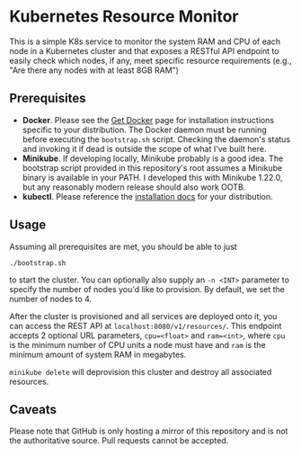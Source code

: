 # Kubernetes Resource Monitor

This is a simple K8s service to monitor the system RAM and CPU of each node in
a Kubernetes cluster and that exposes a RESTful API endpoint to easily check
which nodes, if any, meet specific resource requirements (e.g., "Are there
any nodes with at least 8GB RAM")

## Prerequisites

  - **Docker**. Please see the [Get Docker](https://docs.docker.com/get-docker/)
    page for installation instructions specific to your distribution. The Docker
    daemon must be running before executing the `bootstrap.sh` script. Checking
    the daemon's status and invoking it if dead is outside the scope of what I've
    built here.
  - **Minikube**. If developing locally, Minikube probably is a good idea. The
    bootstrap script provided in this repository's root assumes a Minikube
    binary is available in your PATH. I developed this with Minikube 1.22.0,
    but any reasonably modern release should also work OOTB.
  - **kubectl**. Please reference the [installation docs](https://kubernetes.io/docs/tasks/tools/#kubectl)
    for your distribution.

## Usage

Assuming all prerequisites are met, you should be able to just
```
./bootstrap.sh
```
to start the cluster. You can optionally also supply an `-n <INT>` parameter
to specify the number of nodes you'd like to provision. By default, we set
the number of nodes to 4.

After the cluster is provisioned and all services are deployed onto it,
you can access the REST API at `localhost:8080/v1/resources/`. This endpoint
accepts 2 optional URL parameters, `cpu=<float>` and `ram=<int>`, where
`cpu` is the minimum number of CPU units a node must have and `ram` is
the minimum amount of system RAM in megabytes.

`minikube delete` will deprovision this cluster and destroy all associated
resources.


## Caveats

Please note that GitHub is only hosting a mirror of this repository and is not
the authoritative source. Pull requests cannot be accepted.
